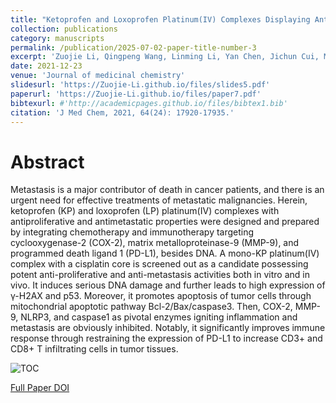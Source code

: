 ```yaml
---
title: "Ketoprofen and Loxoprofen Platinum(IV) Complexes Displaying Antimetastatic Activities by Inducing DNA Damage, Inflammation Suppression, and Enhanced Immune Response"
collection: publications
category: manuscripts
permalink: /publication/2025-07-02-paper-title-number-3
excerpt: 'Zuojie Li, Qingpeng Wang, Linming Li, Yan Chen, Jichun Cui, Min Liu, Ning Zhang, Zhifang Liu, Jun Han, Zhengping Wang'
date: 2021-12-23
venue: 'Journal of medicinal chemistry'
slidesurl: 'https://Zuojie-Li.github.io/files/slides5.pdf'
paperurl: 'https://Zuojie-Li.github.io/files/paper7.pdf'
bibtexurl: #'http://academicpages.github.io/files/bibtex1.bib'
citation: 'J Med Chem, 2021, 64(24): 17920-17935.'
---
```

# Abstract
Metastasis is a major contributor of death in cancer patients, and there is an urgent need for effective treatments of metastatic malignancies. Herein, ketoprofen (KP) and loxoprofen (LP) platinum(IV) complexes with antiproliferative and antimetastatic properties were designed and prepared by integrating chemotherapy and immunotherapy targeting cyclooxygenase-2 (COX-2), matrix metalloproteinase-9 (MMP-9), and programmed death ligand 1 (PD-L1), besides DNA. A mono-KP platinum(IV) complex with a cisplatin core is screened out as a candidate possessing potent anti-proliferative and anti-metastasis activities both in vitro and in vivo. It induces serious DNA damage and further leads to high expression of γ-H2AX and p53. Moreover, it promotes apoptosis of tumor cells through mitochondrial apoptotic pathway Bcl-2/Bax/caspase3. Then, COX-2, MMP-9, NLRP3, and caspase1 as pivotal enzymes igniting inflammation and metastasis are obviously inhibited. Notably, it significantly improves immune response through restraining the expression of PD-L1 to increase CD3+ and CD8+ T infiltrating cells in tumor tissues.

![TOC](https://Zuojie-Li.github.io/files/TOC5.jpg "TOC")

[Full Paper DOI](https://pubs.acs.org/doi/10.1021/acs.jmedchem.1c01236)
